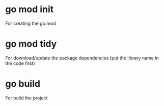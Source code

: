 # go mod init <module-name>

For creating the go.mod

# go mod tidy

For download/update the package dependencies (put the library name in the code first)

# go build

For build the project
